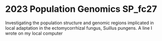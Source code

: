 # 2023 Population Genomics SP_fc27

Investigating the population structure and genomic regions implicated in local adaptation in the ectomycorrhizal fungus, Suillus pungens.
A line I wrote on my local computer
